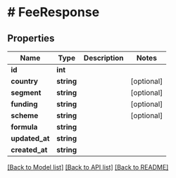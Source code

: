 # # FeeResponse

## Properties

Name | Type | Description | Notes
------------ | ------------- | ------------- | -------------
**id** | **int** |  |
**country** | **string** |  | [optional]
**segment** | **string** |  | [optional]
**funding** | **string** |  | [optional]
**scheme** | **string** |  | [optional]
**formula** | **string** |  |
**updated_at** | **string** |  |
**created_at** | **string** |  |

[[Back to Model list]](../../README.md#models) [[Back to API list]](../../README.md#endpoints) [[Back to README]](../../README.md)
